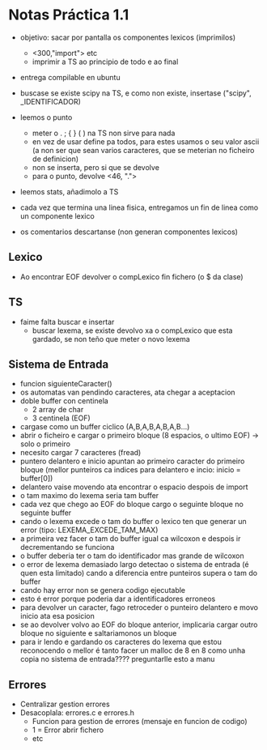 # Notas Práctica 1.1

+ objetivo: sacar por pantalla os componentes lexicos (imprimilos)
    + <300,"import"> etc
    + imprimir a TS ao principio de todo e ao final

+ entrega compilable en ubuntu
+ buscase se existe scipy na TS, e como non existe, insertase ("scipy", _IDENTIFICADOR)
+ leemos o punto
    + meter o . ; { } ( ) na TS non sirve para nada
    + en vez de usar define pa todos, para estes usamos o seu valor ascii 
        (a non ser que sean varios caracteres, que se meterian no ficheiro de definicion)
    + non se inserta, pero si que se devolve
    + para o punto, devolve <46, ".">
+ leemos stats, añadimolo a TS
+ cada vez que termina una linea fisica, entregamos un fin de linea como un componente lexico
+ os comentarios descartanse (non generan componentes lexicos)


## Lexico
+ Ao encontrar EOF devolver o compLexico fin fichero (o $ da clase)

## TS
+ faime falta buscar e insertar
    + buscar lexema, se existe devolvo xa o compLexico que esta gardado, se non teño que meter o novo lexema


## Sistema de Entrada
+ funcion siguienteCaracter()
+ os automatas van pendindo caracteres, ata chegar a aceptacion
+ doble buffer con centinela
    + 2 array de char
    + 3 centinela (EOF)
+ cargase como un buffer ciclico (A,B,A,B,A,B,A,B...)
+ abrir o ficheiro e cargar o primeiro bloque (8 espacios, o ultimo EOF) -> solo o primeiro
+ necesito cargar 7 caracteres (fread)
+ puntero delantero e inicio apuntan ao primeiro caracter do primeiro bloque (mellor punteiros ca indices para delantero e incio: inicio = buffer[0])
+ delantero vaise movendo ata encontrar o espacio despois de import
+ o tam maximo do lexema seria tam buffer
+ cada vez que chego ao EOF do bloque cargo o seguinte bloque no seguinte buffer
+ cando o lexema excede o tam do buffer o lexico ten que generar un error (tipo: LEXEMA_EXCEDE_TAM_MAX)
+ a primeira vez facer o tam do buffer igual ca wilcoxon e despois ir decrementando se funciona
+ o buffer deberia ter o tam do identificador mas grande de wilcoxon
+ o error de lexema demasiado largo detectao o sistema de entrada (é quen esta limitado) cando a diferencia entre punteiros supera o tam do buffer
+ cando hay error non se genera codigo ejecutable
+ esto é error porque poderia dar a identificadores erroneos
+ para devolver un caracter, fago retroceder o punteiro delantero e movo inicio ata esa posicion
+ se ao devolver volvo ao EOF do bloque anterior, implicaria cargar outro bloque no siguiente e saltariamonos un bloque
+ para ir lendo e gardando os caracteres do lexema que estou reconocendo o mellor é tanto facer un malloc de 8 en 8 como unha copia no sistema de entrada???? preguntarlle esto a manu

## Errores
+ Centralizar gestion errores
+ Desacoplala: errores.c e errores.h
    + Funcion para gestion de errores (mensaje en funcion de codigo)
    + 1 = Error abrir fichero
    + etc